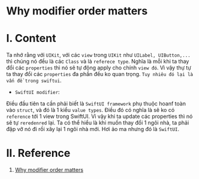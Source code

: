 # Why modifier order matters

# I. Content

Ta nhớ rằng với `UIKit`, với các `view` trong `UIKit` như `UILabel, UIButton,...` thì chúng nó đều là các `Class` và là `referece type`. Nghĩa là mỗi khi ta thay đổi các `properties` thì nó sẽ tự động apply cho chính `view đó`. Vì vậy thự tự ta thay đổi các `properties` đa phần đều ko quan trọng. `Tuy nhiêu đó lại là vấn đề trong swiftui`.

- `SwiftUI modifier`:

Điều đầu tiên ta cần phải biết là `SwiftUI framework` phụ thuộc hoanf toàn vào `struct`, và đó là 1 kiểu `value types`. Điều đó có nghĩa là sẽ ko có `reference` tới 1 view trong SwiftUI. Vì vậy khi ta update các properties thì nó sẽ tự `reredenred` lại. Ta có thể hiểu là khi muốn thay đổi 1 ngôi nhà, ta phải đập vỡ nó đi rồi xây lại 1 ngôi nhà mới. Hơi ảo ma nhưng đó là `SwiftUI`.

# II. Reference

1. [Why modifier order matters](https://pedroalvarez-29395.medium.com/swiftui-modifiers-order-matter-mainly-if-you-are-dealing-with-dimensional-ones-35ca382d3f53)
